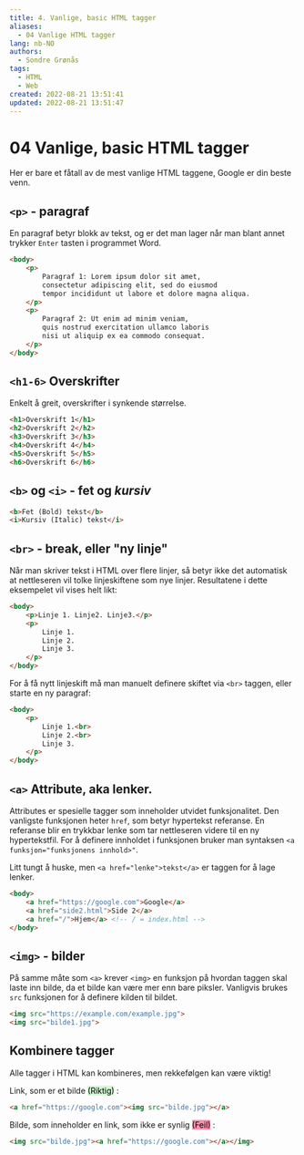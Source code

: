 ```yaml
---
title: 4. Vanlige, basic HTML tagger
aliases: 
  - 04 Vanlige HTML tagger
lang: nb-NO
authors:
  - Sondre Grønås
tags:
  - HTML
  - Web
created: 2022-08-21 13:51:41
updated: 2022-08-21 13:51:47
---
```

# 04 Vanlige, basic HTML tagger
Her er bare et fåtall av de mest vanlige HTML taggene, Google er din beste venn.

## `<p>` - paragraf
En paragraf betyr blokk av tekst, og er det man lager når man blant annet trykker `Enter` tasten i programmet Word.

```html
<body>
	<p>
		Paragraf 1: Lorem ipsum dolor sit amet, 
		consectetur adipiscing elit, sed do eiusmod 
		tempor incididunt ut labore et dolore magna aliqua.
	</p>
	<p>
		Paragraf 2: Ut enim ad minim veniam, 
		quis nostrud exercitation ullamco laboris 
		nisi ut aliquip ex ea commodo consequat.
	</p>
</body>
```

## `<h1-6>` Overskrifter
Enkelt å greit, overskrifter i synkende størrelse.

```html
<h1>Overskrift 1</h1>
<h2>Overskrift 2</h2>
<h3>Overskrift 3</h3>
<h4>Overskrift 4</h4>
<h5>Overskrift 5</h5>
<h6>Overskrift 6</h6>
```

## `<b>` og `<i>` - **fet** og _kursiv_
```html
<b>Fet (Bold) tekst</b>
<i>Kursiv (Italic) tekst</i>
```

## `<br>` - break, eller "ny linje"
Når man skriver tekst i HTML over flere linjer, så betyr ikke det automatisk at nettleseren vil tolke linjeskiftene som nye linjer. Resultatene i dette eksempelet vil vises helt likt:
```html
<body>
	<p>Linje 1. Linje2. Linje3.</p>
	<p>
		Linje 1.
		Linje 2.
		Linje 3.
	</p>
</body>
```

For å få nytt linjeskift må man manuelt definere skiftet via `<br>` taggen, eller starte en ny paragraf:

```html
<body>
	<p>
		Linje 1.<br>
		Linje 2.<br>
		Linje 3.
	</p>
</body>
```

## `<a>` Attribute, aka lenker.
Attributes er spesielle tagger som inneholder utvidet funksjonalitet. Den vanligste funksjonen heter `href`, som betyr hypertekst referanse. En referanse blir en trykkbar lenke som tar nettleseren videre til en ny hypertekstfil. For å definere innholdet i funksjonen bruker man syntaksen `<a funksjon="funksjonens innhold>"`.

Litt tungt å huske, men `<a href="lenke">tekst</a>` er taggen for å lage lenker.

```html
<body>
	<a href="https://google.com">Google</a>
	<a href="side2.html">Side 2</a>
	<a href="/">Hjem</a> <!-- / = index.html -->
</body>
```

## `<img>` - bilder
På samme måte som `<a>` krever `<img>` en funksjon på hvordan taggen skal laste inn bilde, da et bilde kan være mer enn bare piksler. Vanligvis brukes `src` funksjonen for å definere kilden til bildet.

```html
<img src="https://example.com/example.jpg">
<img src="bilde1.jpg">
```

## Kombinere tagger
Alle tagger i HTML kan kombineres, men rekkefølgen kan være viktig!

Link, som er et bilde <mark style="background: #BBFABBA6;">(Riktig)</mark> :

```html
<a href="https://google.com"><img src="bilde.jpg"></a>
```

Bilde, som inneholder en link, som ikke er synlig <mark style="background: #FF5582A6;">(Feil)</mark> :
```html
<img src="bilde.jpg"><a href="https://google.com"></a></img>
```